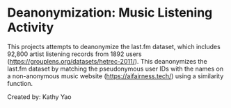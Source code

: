 # Deanonymization: Music Listening Activity

This projects attempts to deanonymize the last.fm dataset, which includes 92,800 artist listening records from 1892 users (https://grouplens.org/datasets/hetrec-2011/). This deanonymizes the last.fm dataset by matching the pseudonymous user IDs with the names on a non-anonymous music website (https://aifairness.tech/) using a similarity function.

Created by: Kathy Yao